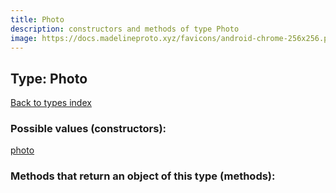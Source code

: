 ```yaml
---
title: Photo
description: constructors and methods of type Photo
image: https://docs.madelineproto.xyz/favicons/android-chrome-256x256.png
---
```

## Type: Photo  
[Back to types index](index.md)



### Possible values (constructors):

[photo](../constructors/photo.md)  



### Methods that return an object of this type (methods):




